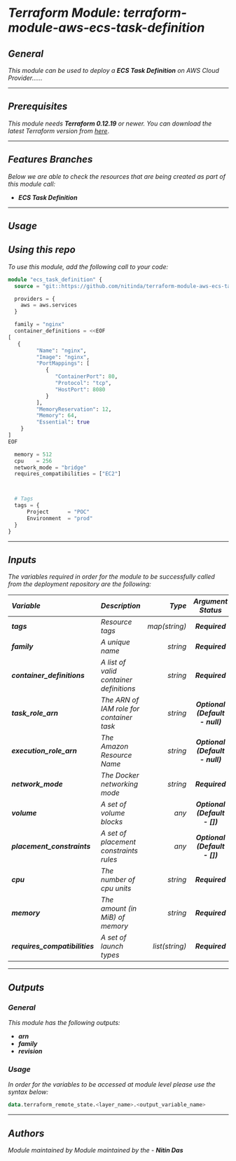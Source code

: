 # _Terraform Module: terraform-module-aws-ecs-task-definition_


## _General_

_This module can be used to deploy a_ _**ECS Task Definition** on AWS Cloud Provider......_


---

## _Prerequisites_

_This module needs **Terraform 0.12.19** or newer._
_You can download the latest Terraform version from_ [_here_](https://www.terraform.io/downloads.html).



---

## _Features Branches_

_Below we are able to check the resources that are being created as part of this module call:_

- _**ECS Task Definition**_


---

## _Usage_

## _Using this repo_

_To use this module, add the following call to your code:_

```tf
module "ecs_task_definition" {
  source = "git::https://github.com/nitinda/terraform-module-aws-ecs-task-definition.git?ref=terraform-12/master"

  providers = {
    aws = aws.services
  }

  family = "nginx"
  container_definitions = <<EOF
[
   {
         "Name": "nginx",
         "Image": "nginx",
         "PortMappings": [
            {
               "ContainerPort": 80,
               "Protocol": "tcp",
               "HostPort": 8080
            }
         ],
         "MemoryReservation": 12,
         "Memory": 64,
         "Essential": true
    }
]
EOF

  memory = 512
  cpu    = 256
  network_mode = "bridge"
  requires_compatibilities = ["EC2"]



  # Tags
  tags = {
      Project      = "POC"
      Environment  = "prod"
  }
}
```


---

## _Inputs_

_The variables required in order for the module to be successfully called from the deployment repository are the following:_

|**_Variable_** | **_Description_** | **_Type_** | **_Argument Status_** |
|:----|:----|-----:|:---:|
| **_tags_** | _Resource tags_ | _map(string)_ | **_Required_** |
| **_family_** | _A unique name_ | _string_ | **_Required_** |
| **_container\_definitions_** | _A list of valid container definitions_ | _string_ | **_Required_** |
| **_task\_role\_arn_** | _The ARN of IAM role for container task_ | _string_ | **_Optional (Default - null)_** |
| **_execution\_role\_arn_** | _The Amazon Resource Name_ | _string_ | **_Optional (Default - null)_** |
| **_network\_mode_** | _The Docker networking mode_ | _string_ | **_Required_** |
| **_volume_** | _A set of volume blocks_ | _any_ | **_Optional (Default - [])_** |
| **_placement\_constraints_** | _A set of placement constraints rules_ | _any_ |  **_Optional (Default - [])_** |
| **_cpu_** | _The number of cpu units_ | _string_ | **_Required_** |
| **_memory_** | _The amount (in MiB) of memory_ | _string_ | **_Required_** |
| **_requires\_compatibilities_** | _A set of launch types_ | _list(string)_ | **_Required_** |


---


## _Outputs_

### _General_

_This module has the following outputs:_


* **_arn_**
* **_family_**
* **_revision_**


### _Usage_

_In order for the variables to be accessed at module level please use the syntax below:_


```tf
data.terraform_remote_state.<layer_name>.<output_variable_name>
```
---



## _Authors_

_Module maintained by Module maintained by the -_ **_Nitin Das_**
